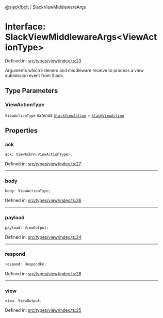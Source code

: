 [@slack/bolt](../index.md) / SlackViewMiddlewareArgs

# Interface: SlackViewMiddlewareArgs\<ViewActionType\>

Defined in: [src/types/view/index.ts:23](https://github.com/slackapi/bolt-js/blob/main/src/types/view/index.ts#L23)

Arguments which listeners and middleware receive to process a view submission event from Slack.

## Type Parameters

### ViewActionType

`ViewActionType` *extends* [`SlackViewAction`](../type-aliases/SlackViewAction.md) = [`SlackViewAction`](../type-aliases/SlackViewAction.md)

## Properties

### ack

```ts
ack: ViewAckFn<ViewActionType>;
```

Defined in: [src/types/view/index.ts:27](https://github.com/slackapi/bolt-js/blob/main/src/types/view/index.ts#L27)

***

### body

```ts
body: ViewActionType;
```

Defined in: [src/types/view/index.ts:26](https://github.com/slackapi/bolt-js/blob/main/src/types/view/index.ts#L26)

***

### payload

```ts
payload: ViewOutput;
```

Defined in: [src/types/view/index.ts:24](https://github.com/slackapi/bolt-js/blob/main/src/types/view/index.ts#L24)

***

### respond

```ts
respond: RespondFn;
```

Defined in: [src/types/view/index.ts:28](https://github.com/slackapi/bolt-js/blob/main/src/types/view/index.ts#L28)

***

### view

```ts
view: ViewOutput;
```

Defined in: [src/types/view/index.ts:25](https://github.com/slackapi/bolt-js/blob/main/src/types/view/index.ts#L25)
